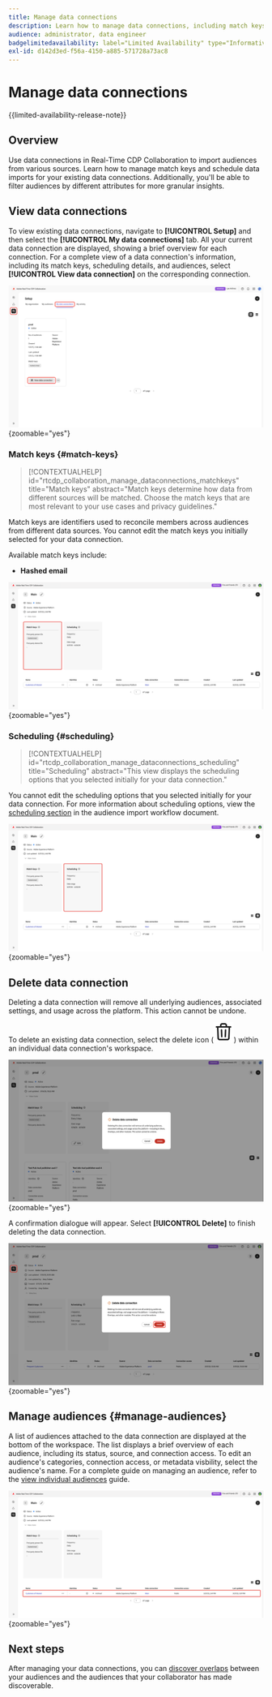 ```yaml
---
title: Manage data connections
description: Learn how to manage data connections, including match keys, scheduling, use cases, and audience filtering in Real-Time CDP Collaboration
audience: administrator, data engineer
badgelimitedavailability: label="Limited Availability" type="Informative" url="https://helpx.adobe.com/legal/product-descriptions/real-time-customer-data-platform-collaboration.html newtab=true"
exl-id: d142d3ed-f56a-4150-a885-571728a73ac8
---
```

# Manage data connections

{{limited-availability-release-note}}

## Overview

Use data connections in Real-Time CDP Collaboration to import audiences from various sources. Learn how to manage match keys and schedule data imports for your existing data connections. Additionally, you'll be able to filter audiences by different attributes for more granular insights.

## View data connections

To view existing data connections, navigate to **[!UICONTROL Setup]** and then select the **[!UICONTROL My data connections]** tab. All your current data connection are displayed, showing a brief overview for each connection. For a complete view of a data connection's information, including its match keys, scheduling details, and audiences, select **[!UICONTROL View data connection]** on the corresponding connection.

![Setup workspace with My data connections tab view displayed and highlighted.](/help/assets/setup/manage-data-connection/my-data-connections.png){zoomable="yes"}

### Match keys {#match-keys}

>[!CONTEXTUALHELP]
>id="rtcdp_collaboration_manage_dataconnections_matchkeys"
>title="Match keys"
>abstract="Match keys determine how data from different sources will be matched. Choose the match keys that are most relevant to your use cases and privacy guidelines."

Match keys are identifiers used to reconcile members across audiences from different data sources. You cannot edit the match keys you initially selected for your data connection. 

Available match keys include:

- **Hashed email**

![A data connections workspace with the Match keys section highlighted.](/help/assets/setup/manage-data-connection/view-data-connection-match-keys.png){zoomable="yes"}

### Scheduling {#scheduling}

>[!CONTEXTUALHELP]
>id="rtcdp_collaboration_manage_dataconnections_scheduling"
>title="Scheduling"
>abstract="This view displays the scheduling options that you selected initially for your data connection."

You cannot edit the scheduling options that you selected initially for your data connection. For more information about scheduling options, view the [scheduling section](/help/guide/setup/onboard-audiences.md#schedule) in the audience import workflow document.

![A data connections workspace with the Scheduling section highlighted.](/help/assets/setup/manage-data-connection/view-data-connection-scheduling.png){zoomable="yes"}

## Delete data connection

Deleting a data connection will remove all underlying audiences, associated settings, and usage across the platform. This action cannot be undone.

To delete an existing data connection, select the delete icon (![Delete icon](/help/assets/common/delete.svg)) within an individual data connection's workspace.

![A data connections workspace with the delete option highlighted.](/help/assets/setup/manage-data-connection/delete-data-connection.png){zoomable="yes"}

A confirmation dialogue will appear. Select **[!UICONTROL Delete]** to finish deleting the data connection.

![The Delete data connection dialog with the Delete option highlighted.](/help/assets/setup/manage-data-connection/delete-data-connection-confirm.png){zoomable="yes"}

## Manage audiences {#manage-audiences}

A list of audiences attached to the data connection are displayed at the bottom of the workspace. The list displays a brief overview of each audience, including its status, source, and connection access. To edit an audience's categories, connection access, or metadata visbility, select the audience's name. For a complete guide on managing an audience, refer to the [view individual audiences](./onboard-audiences.md#view-individual-audiences) guide.

![A data connections workspace with the audiences highlighted.](/help/assets/setup/manage-data-connection/view-data-connection-manage-audiences.png){zoomable="yes"}

## Next steps

After managing your data connections, you can [discover overlaps](/help/guide/collaborate/discover.md) between your audiences and the audiences that your collaborator has made discoverable.
